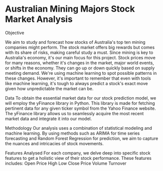 # Australian Mining Majors Stock Market Analysis

Objective

We aim to study and forecast how stocks of Australia's top ten mining companies might perform. The stock market offers big rewards but comes with its share of risks, making careful study a must. Since mining is key to Australia's economy, it's our main focus for this project.
Stock prices move for many reasons, whether it's changes in the market, major world events, or shifts in the economy. They can go up or down quickly based on supply meeting demand. We're using machine learning to spot possible patterns in these changes. However, it's important to remember that even with tools like machine learning, it's tough to always predict a stock's exact move given how unpredictable the market can be.

Data
To obtain the essential market data for our stock prediction model, we will employ the yFinance library in Python. This library is made for fetching pertinent data for any given ticker symbol from the Yahoo Finance website. The yFinance library allows us to seamlessly acquire the most recent market data and integrate it into our model.


Methodology
Our analysis uses a combination of statistical modeling and machine learning. By using methods such as ARIMA for time series forecasting and Random Forest Regression for prediction, we aim to capture the nuances and intricacies of stock movements.


Features Analysed
For each company, we delve deep into specific stock features to get a holistic view of their stock performance. These features includes: 
Open Price 
High
Low
Close Price 
Volume 
Turnover
